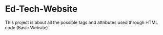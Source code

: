 # Ed-Tech-Website
This project is about all the possible tags and attributes used through HTML code (Basic Website)

